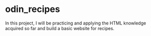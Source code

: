 # odin_recipes
In this project, I will be practicing and applying the HTML knowledge acquired so far and build a basic website for recipes.

